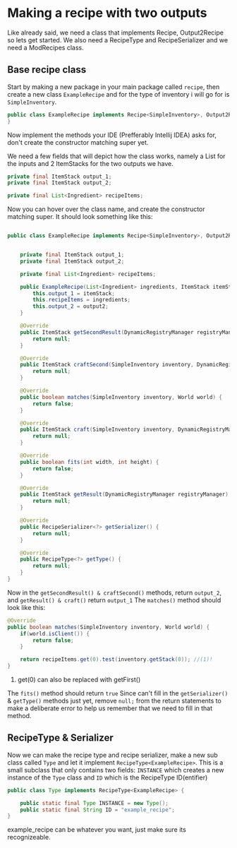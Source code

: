 # Making a recipe with two outputs

Like already said, we need a class that implements Recipe<Inventory>, Output2Recipe<Inventory> so lets get started. We also need a RecipeType and RecipeSerializer and we need a ModRecipes class.

## Base recipe class
Start by making a new package in your main package called ```recipe```, then create a new class ```ExampleRecipe``` and for the type of inventory i will go for is ```SimpleInventory```. 

```java title="ExampleRecipe"
public class ExampleRecipe implements Recipe<SimpleInventory>, Output2Recipe<SimpleInventory> {
}
```
Now implement the methods your IDE (Prefferably Intellij IDEA) asks for, don't create the constructor matching super yet. 

We need a few fields that will depict how the class works, namely a List<Ingredient> for the inputs and 2 ItemStacks for the two outputs we have.

```java title="Fields"
private final ItemStack output_1;
private final ItemStack output_2;

private final List<Ingredient> recipeItems;
```

Now you can hover over the class name, and create the constructor matching super.
It should look something like this:

```java title="Implemented methods"

public class ExampleRecipe implements Recipe<SimpleInventory>, Output2Recipe<SimpleInventory> {


    private final ItemStack output_1;
    private final ItemStack output_2;

    private final List<Ingredient> recipeItems;

    public ExampleRecipe(List<Ingredient> ingredients, ItemStack itemStack, ItemStack output2) {
        this.output_1 = itemStack;
        this.recipeItems = ingredients;
        this.output_2 = output2;
    }

    @Override
    public ItemStack getSecondResult(DynamicRegistryManager registryManager) {
        return null;
    }

    @Override
    public ItemStack craftSecond(SimpleInventory inventory, DynamicRegistryManager registryManager) {
        return null;
    }

    @Override
    public boolean matches(SimpleInventory inventory, World world) {
        return false;
    }

    @Override
    public ItemStack craft(SimpleInventory inventory, DynamicRegistryManager registryManager) {
        return null;
    }

    @Override
    public boolean fits(int width, int height) {
        return false;
    }

    @Override
    public ItemStack getResult(DynamicRegistryManager registryManager) {
        return null;
    }

    @Override
    public RecipeSerializer<?> getSerializer() {
        return null;
    }

    @Override
    public RecipeType<?> getType() {
        return null;
    }
}
```
Now in the ```getSecondResult() & craftSecond()``` methods, return ```output_2```, and ```getResult() & craft()``` return ```output_1```
The ```matches()``` method should look like this:

```java title="matches()"
@Override
public boolean matches(SimpleInventory inventory, World world) {
    if(world.isClient()) {
        return false;
    }

    return recipeItems.get(0).test(inventory.getStack(0)); //(1)!
}
```

1. get(0) can also be replaced with getFirst()

The ```fits()``` method should return ```true```
Since can't fill in the ```getSerializer()``` & ```getType()``` methods just yet, remove ```null;``` from the return statements to make a deliberate error to help us remember that we need to fill in that method.

## RecipeType & Serializer
Now we can make the recipe type and recipe serializer, make a new sub class called ```Type``` and let it implement ```RecipeType<ExampleRecipe>```.
This is a small subclass that only contains two fields: ```INSTANCE``` which creates a new instance of the ```Type``` class and ```ID``` which is the RecipeType ID(entifier)

```java title="RecipeType"
public class Type implements RecipeType<ExampleRecipe> {

    public static final Type INSTANCE = new Type();
    public static final String ID = "example_recipe";
}
``` 
example_recipe can be whatever you want, just make sure its recognizeable.



